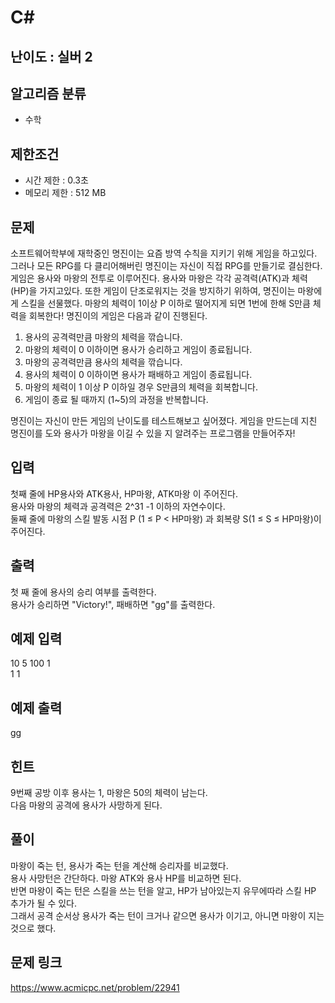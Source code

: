 # C#

## 난이도 : 실버 2

## 알고리즘 분류
  - 수학

## 제한조건
  - 시간 제한 : 0.3초
  - 메모리 제한 : 512 MB

## 문제
소프트웨어학부에 재학중인 명진이는 요즘 방역 수칙을 지키기 위해 게임을 하고있다. 그러나 모든 RPG를 다 클리어해버린 명진이는 자신이 직접 RPG를 만들기로 결심한다. 게임은 용사와 마왕의 전투로 이루어진다. 용사와 마왕은 각각 공격력(ATK)과 체력(HP)을 가지고있다. 또한 게임이 단조로워지는 것을 방지하기 위하여, 명진이는 마왕에게 스킬을 선물했다. 마왕의 체력이 1이상 P 이하로 떨어지게 되면 1번에 한해 S만큼 체력을 회복한다! 명진이의 게임은 다음과 같이 진행된다.<br/>
  1. 용사의 공격력만큼 마왕의 체력을 깎습니다.
  2. 마왕의 체력이 0 이하이면 용사가 승리하고 게임이 종료됩니다.
  3. 마왕의 공격력만큼 용사의 체력을 깎습니다.
  4. 용사의 체력이 0 이하이면 용사가 패배하고 게임이 종료됩니다.
  5. 마왕의 체력이 1 이상 P 이하일 경우 S만큼의 체력을 회복합니다.
  6. 게임이 종료 될 때까지 (1~5)의 과정을 반복합니다.

명진이는 자신이 만든 게임의 난이도를 테스트해보고 싶어졌다. 게임을 만드는데 지친 명진이를 도와 용사가 마왕을 이길 수 있을 지 알려주는 프로그램을 만들어주자!<br/>

## 입력
첫째 줄에 HP용사와 ATK용사, HP마왕, ATK마왕 이 주어진다.<br/>
용사와 마왕의 체력과 공격력은 2^31 -1 이하의 자연수이다.<br/>
둘째 줄에 마왕의 스킬 발동 시점 P (1 ≤ P < HP마왕) 과 회복량 S(1 ≤ S ≤ HP마왕)이 주어진다.<br/>

## 출력
첫 째 줄에 용사의 승리 여부를 출력한다.<br/>
용사가 승리하면 "Victory!", 패배하면 "gg"를 출력한다.<br/>

## 예제 입력
10 5 100 1<br/>
1 1<br/>

## 예제 출력
gg<br/>

## 힌트
9번째 공방 이후 용사는 1, 마왕은 50의 체력이 남는다.<br/>
다음 마왕의 공격에 용사가 사망하게 된다.<br/>

## 풀이
마왕이 죽는 턴, 용사가 죽는 턴을 계산해 승리자를 비교했다.<br/>
용사 사망턴은 간단하다. 마왕 ATK와 용사 HP를 비교하면 된다.<br/>
반면 마왕이 죽는 턴은 스킬을 쓰는 턴을 알고, HP가 남아있는지 유무에따라 스킬 HP 추가가 될 수 있다.<br/>
그래서 공격 순서상 용사가 죽는 턴이 크거나 같으면 용사가 이기고, 아니면 마왕이 지는 것으로 했다.<br/>

## 문제 링크
https://www.acmicpc.net/problem/22941